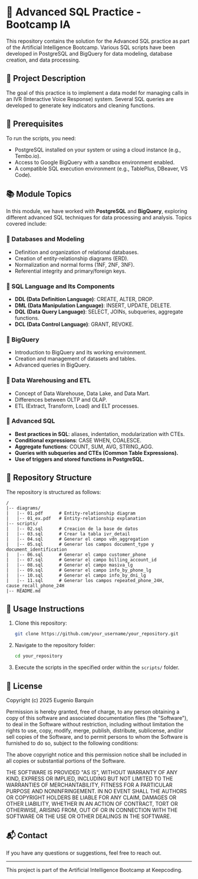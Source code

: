# 📖 Advanced SQL Practice - Bootcamp IA

This repository contains the solution for the Advanced SQL practice as part of the Artificial Intelligence Bootcamp. Various SQL scripts have been developed in PostgreSQL and BigQuery for data modeling, database creation, and data processing.

## 📌 Project Description

The goal of this practice is to implement a data model for managing calls in an IVR (Interactive Voice Response) system. Several SQL queries are developed to generate key indicators and cleaning functions.

## 🔧 Prerequisites

To run the scripts, you need:

- PostgreSQL installed on your system or using a cloud instance (e.g., Tembo.io).
- Access to Google BigQuery with a sandbox environment enabled.
- A compatible SQL execution environment (e.g., TablePlus, DBeaver, VS Code).

## 📚 Module Topics

In this module, we have worked with **PostgreSQL** and **BigQuery**, exploring different advanced SQL techniques for data processing and analysis. Topics covered include:

### 🔹 Databases and Modeling

- Definition and organization of relational databases.
- Creation of entity-relationship diagrams (ERD).
- Normalization and normal forms (1NF, 2NF, 3NF).
- Referential integrity and primary/foreign keys.

### 🔹 SQL Language and Its Components

- **DDL (Data Definition Language)**: CREATE, ALTER, DROP.
- **DML (Data Manipulation Language)**: INSERT, UPDATE, DELETE.
- **DQL (Data Query Language)**: SELECT, JOINs, subqueries, aggregate functions.
- **DCL (Data Control Language)**: GRANT, REVOKE.

### 🔹 BigQuery

- Introduction to BigQuery and its working environment.
- Creation and management of datasets and tables.
- Advanced queries in BigQuery.

### 🔹 Data Warehousing and ETL

- Concept of Data Warehouse, Data Lake, and Data Mart.
- Differences between OLTP and OLAP.
- ETL (Extract, Transform, Load) and ELT processes.

### 🔹 Advanced SQL

- **Best practices in SQL**: aliases, indentation, modularization with CTEs.
- **Conditional expressions**: CASE WHEN, COALESCE.
- **Aggregate functions**: COUNT, SUM, AVG, STRING_AGG.
- **Queries with subqueries and CTEs (Common Table Expressions).**
- **Use of triggers and stored functions in PostgreSQL.**

## 📁 Repository Structure

The repository is structured as follows:

```
/
|-- diagrams/			
|   |-- 01.pdf		# Entity-relationship diagram
|   |-- 01_ex.pdf	# Entity-relationship explanation
|-- scripts/
|   |-- 02.sql		# Creacion de la base de datos
|   |-- 03.sql		# Crear la tabla ivr_detail
|   |-- 04.sql		# Generar el campo vdn_aggregation
|   |-- 05.sql		# Generar los campos document_type y document_identification
|   |-- 06.sql		# Generar el campo customer_phone
|   |-- 07.sql		# Generar el campo billing_account_id
|   |-- 08.sql		# Generar el campo masiva_lg
|   |-- 09.sql		# Generar el campo info_by_phone_lg
|   |-- 10.sql		# Generar el campo info_by_dni_lg
|   |-- 11.sql		# Generar los campos repeated_phone_24H, cause_recall_phone_24H
|-- README.md
```

## 🚀 Usage Instructions

1. Clone this repository:
   ```bash
   git clone https://github.com/your_username/your_repository.git
   ```
2. Navigate to the repository folder:
   ```bash
   cd your_repository
   ```
3. Execute the scripts in the specified order within the `scripts/` folder.

## 📄 License

Copyright (c) 2025 Eugenio Barquin

Permission is hereby granted, free of charge, to any person obtaining a copy of this software and associated documentation files (the "Software"), to deal in the Software without restriction, including without limitation the rights to use, copy, modify, merge, publish, distribute, sublicense, and/or sell copies of the Software, and to permit persons to whom the Software is furnished to do so, subject to the following conditions:

The above copyright notice and this permission notice shall be included in all copies or substantial portions of the Software.

THE SOFTWARE IS PROVIDED "AS IS", WITHOUT WARRANTY OF ANY KIND, EXPRESS OR IMPLIED, INCLUDING BUT NOT LIMITED TO THE WARRANTIES OF MERCHANTABILITY, FITNESS FOR A PARTICULAR PURPOSE AND NONINFRINGEMENT. IN NO EVENT SHALL THE AUTHORS OR COPYRIGHT HOLDERS BE LIABLE FOR ANY CLAIM, DAMAGES OR OTHER LIABILITY, WHETHER IN AN ACTION OF CONTRACT, TORT OR OTHERWISE, ARISING FROM, OUT OF OR IN CONNECTION WITH THE SOFTWARE OR THE USE OR OTHER DEALINGS IN THE SOFTWARE.

## 📬 Contact

If you have any questions or suggestions, feel free to reach out.

---
This project is part of the Artificial Intelligence Bootcamp at Keepcoding.
